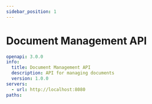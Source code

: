 ```yaml
---
sidebar_position: 1
---
```


# Document Management API

```yaml
openapi: 3.0.0
info:
  title: Document Management API
  description: API for managing documents
  version: 1.0.0
servers:
  - url: http://localhost:8080
paths:
```